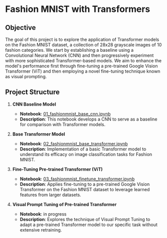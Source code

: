 # Fashion MNIST with Transformers

## Objective
The goal of this project is to explore the application of Transformer models on the Fashion MNIST dataset, a collection of 28x28 grayscale images of 10 fashion categories. We start by establishing a baseline using a Convolutional Neural Network (CNN) and then progressively experiment with more sophisticated Transformer-based models. We aim to enhance the model's performance first through fine-tuning a pre-trained Google Vision Transformer (ViT) and then employing a novel fine-tuning technique known as visual prompting.

## Project Structure

1. **CNN Baseline Model**
   - **Notebook**: [01_fashionmnist_base_cnn.ipynb](01_fashionmnist_base_cnn.ipynb)
   - **Description**: This notebook develops a CNN to serve as a baseline for comparison with Transformer models.

2. **Base Transformer Model**
   - **Notebook**: [02_fashionmnist_base_transformer.ipynb](02_fashionmnist_base_transformer.ipynb)
   - **Description**: Implementation of a basic Transformer model to understand its efficacy on image classification tasks for Fashion MNIST.

3. **Fine-Tuning Pre-trained Transformer (ViT)**
   - **Notebook**: [03_fashionmnist_finetune_transformer.ipynb](03_fashionmnist_finetune_transformer.ipynb)
   - **Description**: Applies fine-tuning to a pre-trained Google Vision Transformer on the Fashion MNIST dataset to leverage learned features from larger datasets.

4. **Visual Prompt Tuning of Pre-trained Transformer**
   - **Notebook**: in progress
   - **Description**: Explores the technique of Visual Prompt Tuning to adapt a pre-trained Transformer model to our specific task without extensive retraining.


